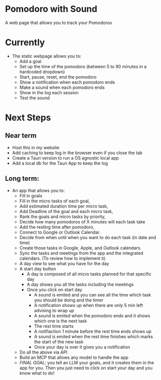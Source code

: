 # Pomodoro with Sound
A web page that allows you to track your Pomodoros
# Currently
- The static webpage allows you to:
  - Add a goal
  - Set up the time of the pomodoro (between 5 to 90 minutes in a hardcoded dropdown)
  - Start, pause, reset, end the pomodoro
  - Show a notification when each pomodoro ends
  - Make a sound when each pomodoro ends
  - Show in the log each session
  - Test the sound

# Next Steps
## Near term
  - Host this in my website
  - Add caching to keep log in the browser even if you close the tab
  - Create a Tauri version to run a OS agnostic local app
  - Add a local db for the Tauri App to keep the log
## Long term:
  - An app that allows you to:
    - Fill in goals
    - Fill in the micro tasks of each goal,
    - Add estimated duration time per micro task,
    - Add Deadline of the goal and each micro task,
    - Rank the goals and micro tasks by priority,
    - Decide how many pomodoros of X minutes will each task take
    - Add the resting time after pomodoro,
    - Connect to Google or Outlook Calendar.
    - Decide from when until when you want to do each task (in date and time)
    - Create those tasks in Google, Apple, and Outlook calendars.
    - Sync the tasks and meetings from the app and the integrated calendars. (To review how to implement it)
    - A day view to see what you have for the day
    - A start day button
      - A day is composed of all micro tasks planned for that specific day
      - A day shows you all the tasks including the meetings
      - Once you click on start day
        - A sound is emited and you can see all the time which task you should be doing and the timer
        - A notification shows up when there are only 5 min left advising to wrap up
        - A sound is emited when the pomodoro ends and it shows which one is the next task
        - The rest time starts
        - A notifiaction 1 minute before the rest time ends shows up
        - A sound is emited when the rest time finishes which marks the start of the new task
        - Once your day is over it gives you a notification
    - Do all the above via API
    - Build an MCP that allows any model to handle the app
    - *FINAL GOAL:* you tell an LLM your goals, and it creates them in the app for you. Then you just need to click on start your day and you know what to do!
